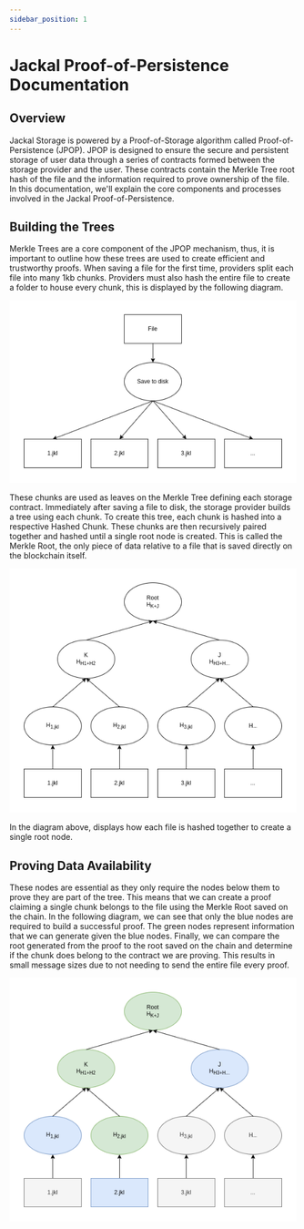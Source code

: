 ```yaml
---
sidebar_position: 1
---
```


# Jackal Proof-of-Persistence Documentation

## Overview
Jackal Storage is powered by a Proof-of-Storage algorithm called Proof-of-Persistence (JPOP). JPOP is designed to ensure the secure and persistent storage of user data through a series of contracts formed between the storage provider and the user. These contracts contain the Merkle Tree root hash of the file and the information required to prove ownership of the file. In this documentation, we'll explain the core components and processes involved in the Jackal Proof-of-Persistence.

## Building the Trees

Merkle Trees are a core component of the JPOP mechanism, thus, it is important to outline how these trees are used to create efficient and trustworthy proofs. When saving a file for the first time, providers split each file into many 1kb chunks. Providers must also hash the entire file to create a folder to house every chunk, this is displayed by the following diagram.

![File Tree](/img/jkl_paper/tree1.png)

These chunks are used as leaves on the Merkle Tree defining each storage contract. Immediately after saving a file to disk, the storage provider builds a tree using each chunk. To create this tree, each chunk is hashed into a respective Hashed Chunk. These chunks are then recursively paired together and hashed until a single root node is created. This is called the Merkle Root, the only piece of data relative to a file that is saved directly on the blockchain itself.

![Merkle Roots](/img/jkl_paper/tree2.png)

In the diagram above, displays how each file is hashed together to create a single root node.

## Proving Data Availability

These nodes are essential as they only require the nodes below them to prove they are part of the tree. This means that we can create a proof claiming a single chunk belongs to the file using the Merkle Root saved on the chain. In the following diagram, we can see that only the blue nodes are required to build a successful proof. The green nodes represent information that we can generate given the blue nodes. Finally, we can compare the root generated from the proof to the root saved on the chain and determine if the chunk does belong to the contract we are proving. This results in small message sizes due to not needing to send the entire file every proof.

![Merkle Roots Graphed](/img/jkl_paper/tree3.png)
